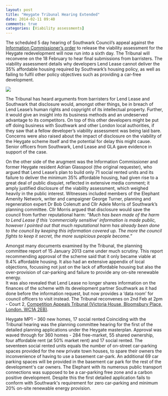 ```yaml
---
layout: post
title: "Heygate Tribunal Hearing Extended"
date: 2014-02-11 09:40
comments: true
categories: [Viability assessments] 
---
```

The scheduled 5 day hearing of Southwark Council’s appeal against the [Information Commissioner’s order](http://ico.org.uk/~/media/documents/decisionnotices/2013/fer_0461281.ashx) to release the viability assessment for the Heygate redevelopment will now run into a sixth day. The Tribunal will reconvene on the 18 February to hear final submissions from barristers.  The viability assessment details why developers Lend Lease cannot deliver the 35% affordable housing required by Southwark’s housing policy, as well as failing to fulfil other policy objectives such as providing a car-free development.

![](http://thecreativeconsultancy.com/clients/competition-appeal-tribunal/media/steps.jpg)

The Tribunal has heard arguments from barristers for Lend Lease and Southwark that disclosure would, amongst other things, be in breach of Lend Lease’s human rights and copyright of its intellectual property.  Further, it would give an insight into its business methods and an undeserved advantage to its competitors.  On top of this other developers might be put off doing business with Southwark and other London local authorities, if they saw that a fellow developer’s viability assessment was being laid bare. Concerns were also raised about the impact of disclosure on the viability of the Heygate scheme itself and the potential for delay this might cause. Senior officers from Southwark, Lend Lease and GLA gave evidence in support of the case.

On the other side of the arugment was the Information Commissioner and former Heygate resident Adrian Glasspool (the original requester), who argued that Lend Lease’s plan to build only 71 social rented units and its failure to deliver the minimum 35% affordable housing, had given rise to a great deal of public disquiet, reflected in extensive media comment; it amply justified disclosure of the viability assessment, which weighed heavily in the public interest. Witnesses included members of the Elephant Amenity Network, writer and campaigner George Turner, planning and regeneration expert Dr Bob Colenutt and Cllr Adele Morris of Southwark’s planning committee. Cllr Morris argued that disclosure would save the council from further reputational harm: _“Much has been made of the harm to Lend Lease if this ‘commercially sensitive’ information is made public, however I pointed out that much reputational harm has already been done to the council by keeping this information covered up. The more the council fights to keep it secret, the more suspicious people become.”_


Amongst many documents examined by the Tribunal, the planning committee report of 15 January 2013 came under much scrutiny. This report recommending approval of the scheme said that it only became viable at 9.4% affordable housing. It also had an extensive appendix of local objections, focussing not just on the lack of affordable housing but also the over-provision of car-parking and failure to provide any on-site renewable energy.  
It was also revealed that Lend Lease no longer shares information on the finances of the scheme with its development partner Southwark as it had done before the information request, but now provides a ‘data room’ for council officers to visit instead.
The Tribunal reconvenes on 2nd Feb at 2pm - Court 2, [Competition Appeals Tribunal (Victoria House, Bloomsbury Place, London. WC1A 2EB)](https://maps.google.co.uk/maps?q=Competition+Appeals+Tribunal,+Victoria+House,+Bloomsbury+Place,+WC1A+2EB&hl=en&sll=51.48931,-0.08819&sspn=0.668689,1.234589&hq=Competition+Appeals+Tribunal,+Victoria+House,&hnear=Bloomsbury+Pl,+London+WC1A,+United+Kingdom&t=m&z=16&iwloc=A).

Heygate MP1 –  360 new homes, 17 social rented
Coinciding with the Tribunal hearing was the planning committee hearing for the first of the detailed planning applications under the Heygate masterplan. Approval was waved through for 360 homes - 284 free-market, 55 shared ownership, four affordable rent (at 50% market rent) and 17 social rented.  The seventeen social rented units equals the number of on-street car-parking spaces provided for the new private town houses, to spare their owners the inconvenience of having to use a basement car-park. An additional 69 car parking spaces will be provided in the basement car park for the rest of the development's car owners. 
The Elephant with its numerous public transport connections was supposed to be a car-parking free zone and a carbon positive development. Despite this the first detailed application fails to conform with Southwark's requirement for zero car-parking and minimum 20% on-site renewable energy provision.  
